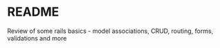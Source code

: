 # README

Review of some rails basics - model associations, CRUD, routing, forms, validations and more
